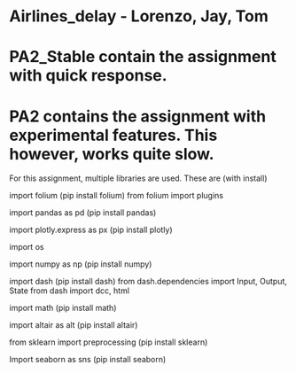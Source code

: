 # Airlines_delay - Lorenzo, Jay, Tom

# PA2_Stable contain the assignment with quick response.
# PA2 contains the assignment with experimental features. This however, works quite slow. 


For this assignment, multiple libraries are used. These are (with install)

import folium (pip install folium)
  from folium import plugins

import pandas as pd (pip install pandas)

import plotly.express as px (pip install plotly)

import os

import numpy as np (pip install numpy)

import dash (pip install dash)
  from dash.dependencies import Input, Output, State
  from dash import dcc, html
  
import math (pip install math)

import altair as alt (pip install altair)

from sklearn import preprocessing (pip install sklearn)

Import seaborn as sns (pip install seaborn)
